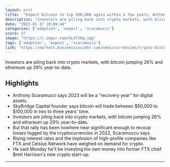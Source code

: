 ```yaml
---
layout: post
title:  "Expect bitcoin to top $50,000 again within a few years, Anthony Scaramucci says – as crypto markets start 2023 with a bang"
description: "Investors are piling back into crypto markets, with bitcoin jumping 26% and ethereum up 29% year-to-date."
date: "2023-01-17 10:09:44"
categories: ['adoption', 'expect', 'scaramucci']
score: 87
image: "https://i.imgur.com/DLtFJ8q.jpg"
tags: ['adoption', 'expect', 'scaramucci']
link: "https://markets.businessinsider.com/news/currencies/crypto-bitcoin-price-outlook-anthony-scaramucci-ethereum-market-rally-ftx-2023-1"
---
```


Investors are piling back into crypto markets, with bitcoin jumping 26% and ethereum up 29% year-to-date.

## Highlights

- Anthony Scaramucci says 2023 will be a "recovery year" for digital assets.
- SkyBridge Capital founder says bitcoin will trade between $50,000 to $100,000 in two to three years' time.
- Investors are piling back into crypto markets, with bitcoin jumping 26% and ethereum up 29% year-to-date.
- But that rally has been nowhere near significant enough to recoup losses logged by the cryptocurrencies in 2022, Scaramuccu says.
- Rising interest rates and the implosion of high-profile companies like FTX and Celsius Network have weighed on demand for crypto.
- He said Monday he'll be investing his own money into former FTX chief Brett Harrison's new crypto start-up.

---
